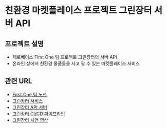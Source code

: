 # 친환경 마켓플레이스 프로젝트 그린장터 서버 API

## 프로젝트 설명

- 제로베이스 First One 팀 프로젝트 그린장터의 서버 API
- 온라인 상에서 친환경 물품들을 사고 팔 수 있는 마켓플레이스 서비스

## 관련 URL

- [First One 팀 노션](https://elite-aletopelta-3ca.notion.site/1-FirstOne-d25c8b51a07643d98b349e7a64e70280?pvs=4)
- [그린장터 서비스](https://green-jangteo.vercel.app)
- [그린장터 API 서버](https://green-jangteo.duckdns.org:8443/swagger-ui/index.html)
- [그린장터 CI/CD 파이프라인](http://my-jenkins.duckdns.org:8080/job/green-jangteo/)
- [그린장터 시연 영상](https://youtube.com/watch?v=B0uoIHAzfHo)
